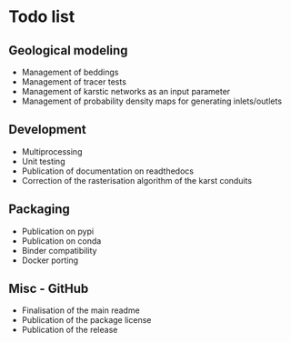 # Todo list

## Geological modeling
- Management of beddings
- Management of tracer tests
- Management of karstic networks as an input parameter 
- Management of probability density maps for generating inlets/outlets

## Development
- Multiprocessing
- Unit testing
- Publication of documentation on readthedocs
- Correction of the rasterisation algorithm of the karst conduits

## Packaging
- Publication on pypi
- Publication on conda
- Binder compatibility
- Docker porting

## Misc - GitHub
- Finalisation of the main readme
- Publication of the package license
- Publication of the release